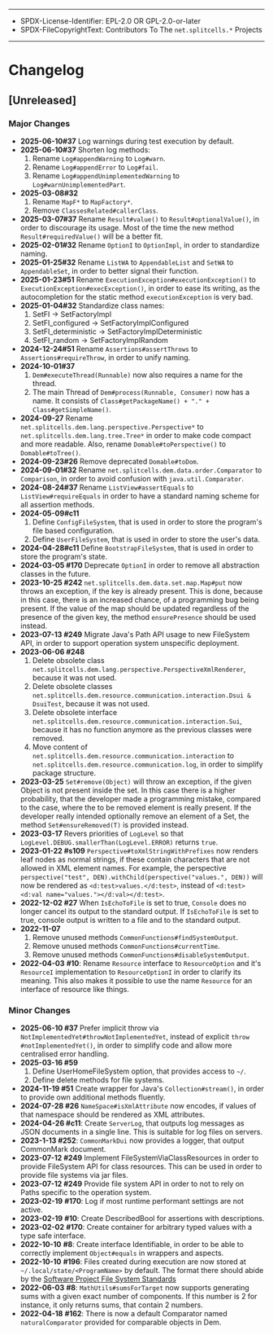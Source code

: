 ----
* SPDX-License-Identifier: EPL-2.0 OR GPL-2.0-or-later
* SPDX-FileCopyrightText: Contributors To The `net.splitcells.*` Projects
----
# Changelog
## [Unreleased]
### Major Changes
* **2025-06-10\#37** Log warnings during test execution by default.
* **2025-06-10\#37** Shorten log methods:
    1. Rename `Log#appendWarning` to `Log#warn`.
    2. Rename `Log#appendError` to `Log#fail`.
    3. Rename `Log#appendUnimplementedWarning` to `Log#warnUnimplementedPart`.
* **2025-03-08\#32**
    1. Rename `MapF*` to `MapFactory*`.
    2. Remove `ClassesRelated#callerClass`.
* **2025-03-07\#37** Rename `Result#value()` to `Result#optionalValue()`, in order to discourage its usage.
  Most of the time the new method `Result#requiredValue()` will be a better fit.
* **2025-02-01\#32** Rename `OptionI` to `OptionImpl`, in order to standardize naming.
* **2025-01-25\#32** Rename `ListWA` to `AppendableList` and `SetWA` to `AppendableSet`,
  in order to better signal their function.
* **2025-01-23\#51** Rename `ExecutionException#executionException()` to `ExecutionException#execException()`,
  in order to ease its writing,
  as the autocompletion for the static method `executionException` is very bad.
* **2025-01-04\#32** Standardize class names:
    1. SetFI -> SetFactoryImpl
    2. SetFI_configured -> SetFactoryImplConfigured
    3. SetFI_deterministic -> SetFactoryImplDeterministic
    4. SetFI_random -> SetFactoryImplRandom
* **2024-12-24\#51** Rename `Assertions#assertThrows` to `Assertions#requireThrow`,
  in order to unify naming.
* **2024-10-01\#37**
    1. `Dem#executeThread(Runnable)` now also requires a name for the thread.
    2. The main Thread of `Dem#process(Runnable, Consumer)` now has a name.
      It consists of `Class#getPackageName() + "." + Class#getSimpleName()`.
* **2024-09-27** Rename `net.splitcells.dem.lang.perspective.Perspective*`
  to `net.splitcells.dem.lang.tree.Tree*` in order to make code compact and more readable.
  Also, rename `Domable#toPerspective()` to `Domable#toTree()`.
* **2024-09-23\#26** Remove deprecated `Domable#toDom`.
* **2024-09-01\#32** Rename `net.splitcells.dem.data.order.Comparator` to `Comparison`,
  in order to avoid confusion with `java.util.Comparator`.
* **2024-08-24\#37** Rename `ListView#assertEquals` to `ListView#requireEquals` in order
  to have a standard naming scheme for all assertion methods.
* **2024-05-09\#c11**
  1. Define `ConfigFileSystem`, that is used in order to store the program's file based configuration.
  2. Define `UserFileSystem`, that is used in order to store the user's data.
* **2024-04-28\#c11** Define `BootstrapFileSystem`, that is used in order to store the program's state.
* **2024-03-05 \#170** Deprecate `OptionI` in order to remove all abstraction classes in the future.
* **2023-10-25 \#242** `net.splitcells.dem.data.set.map.Map#put` now throws an exception,
    if the key is already present.
    This is done, because in this case, there is an increased chance, of a programming bug being present.
    If the value of the map should be updated regardless of the presence of the given key,
    the method `ensurePresence` should be used instead.
* **2023-07-13 \#249** Migrate Java's Path API usage to new FileSystem API,
  in order to support operation system unspecific deployment.
* **2023-06-06 \#248**
  1. Delete obsolete class `net.splitcells.dem.lang.perspective.PerspectiveXmlRenderer`,
     because it was not used.
  2. Delete obsolete classes `net.splitcells.dem.resource.communication.interaction.Dsui & DsuiTest`,
     because it was not used.
  3. Delete obsolete interface `net.splitcells.dem.resource.communication.interaction.Sui`,
     because it has no function anymore as the previous classes were removed.
  4. Move content of `net.splitcells.dem.resource.communication.interaction` to
     `net.splitcells.dem.resource.communication.log`,
     in order to simplify package structure.
* **2023-03-25** `Set#remove(Object)` will throw an exception,
  if the given Object is not present inside the set.
  In this case there is a higher probability, that the developer made a programming mistake,
  compared to the case, where the to be removed element is really present.
  If the developer really intended optionally remove an element of a Set,
  the method `Set#ensureRemoved(T)` is provided instead.
* **2023-03-17** Revers priorities of `LogLevel` so that `LogLevel.DEBUG.smallerThan(LogLevel.ERROR)` returns `true`. 
* **2023-01-22 \#s109** `Perspective#toXmlStringWithPrefixes` now renders leaf nodes as normal strings,
  if these contain characters that are not allowed in XML element names.
  For example, the perspective `perspective("test", DEN).withChild(perspective("values.", DEN))` will now be rendered as `<d:test>values.</d:test>`,
  instead of `<d:test><d:val name="values."></d:val></d:test>`.
* **2022-12-02 \#27** When `IsEchoToFile` is set to true,
  `Console` does no longer cancel its output to the standard output.
  If `IsEchoToFile` is set to true, console output is written to a file and to the standard output.
* **2022-11-07**
   1. Remove unused methods `CommonFunctions#findSystemOutput`.
   2. Remove unused methods `CommonFunctions#currentTime`.
   3. Remove unused methods `CommonFunctions#disableSystemOutput`.
* **2022-04-03** **\#10**: Rename `Resource` interface to `ResourceOption` and it's `ResourceI`
     implementation to `ResourceOptionI` in order to clarify its meaning.
     This also makes it possible to use the name `Resource` for an interface
     of resource like things.
### Minor Changes
* **2025-06-10 \#37** Prefer implicit throw via `NotImplementedYet#throwNotImplementedYet`,
  instead of explicit `throw #notImplementedYet()`,
  in order to simplify code and allow more centralised error handling.
* **2025-03-16 \#59**
    1. Define UserHomeFileSystem option, that provides access to `~/`.
    2. Define delete methods for file systems.
* **2024-11-19 \#51** Create wrapper for Java's `Collection#stream()`,
  in order to provide own additional methods fluently.
* **2024-07-28 \#26** `NameSpace#isXmlAttribute` now encodes, if values of that namespace should be rendered as XML attributes.
* **2024-04-26 \#c11**: Create `ServerLog`, that outputs log messages as JSON documents in a single line.
  This is suitable for log files on servers.
* **2023-1-13 \#252**: `CommonMarkDui` now provides a logger, that output CommonMark document.
* **2023-07-12 \#249** Implement FileSystemViaClassResources in order to provide FileSystem API for class resources.
  This can be used in order to provide file systems via jar files.
* **2023-07-12 \#249** Provide file system API in order to not to rely on Paths specific to the operation system.
* **2023-02-19** **\#170**: Log if most runtime performant settings are not active.
* **2023-02-19** **\#10**: Create DescribedBool for assertions with descriptions.
* **2023-02-02** **\#170**: Create container for arbitrary typed values with a type safe interface.
* **2022-10-10** **\#8**: Create interface Identifiable, in order to be able to correctly implement `Object#equals` in wrappers and aspects.
* **2022-10-10** **\#196**: Files created during execution are now stored at `~/.local/state/<ProgramName>` by default.
  The format there should abide by the [Software Project File System Standards](https://splitcells.net/net/splitcells/network/guidelines/filesystem.html)
* **2022-06-03** **\#8**: `MathUtils#sumsForTarget` now supports generating sums with a given exact number of components.
  If this number is 2 for instance, it only returns sums, that contain 2 numbers.
* **2022-04-18** **\#162**: There is now a default Comparator named `naturalComparator` provided for comparable objects in Dem.